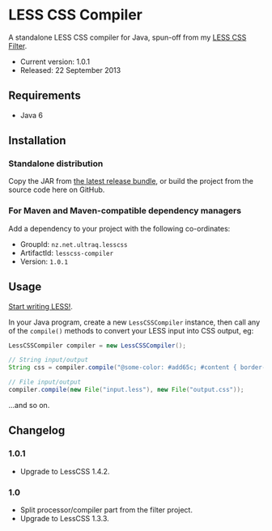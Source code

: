 
LESS CSS Compiler
=================

A standalone LESS CSS compiler for Java, spun-off from my [LESS CSS Filter](https://github.com/ultraq/lesscss-filter).

 - Current version: 1.0.1
 - Released: 22 September 2013


Requirements
------------

 - Java 6


Installation
------------

### Standalone distribution
Copy the JAR from [the latest release bundle](https://github.com/ultraq/lesscss-compiler/releases),
or build the project from the source code here on GitHub.

### For Maven and Maven-compatible dependency managers
Add a dependency to your project with the following co-ordinates:

 - GroupId: `nz.net.ultraq.lesscss`
 - ArtifactId: `lesscss-compiler`
 - Version: `1.0.1`


Usage
-----

[Start writing LESS!](http://lesscss.org/).

In your Java program, create a new `LessCSSCompiler` instance, then call any of
the `compile()` methods to convert your LESS input into CSS output, eg:

```java
LessCSSCompiler compiler = new LessCSSCompiler();

// String input/output
String css = compiler.compile("@some-color: #add65c; #content { border-right: 0.25em solid @some-color; }");

// File input/output
compiler.compile(new File("input.less"), new File("output.css"));
```

...and so on.


Changelog
---------

### 1.0.1
 - Upgrade to LessCSS 1.4.2.

### 1.0
 - Split processor/compiler part from the filter project.
 - Upgrade to LessCSS 1.3.3.
 